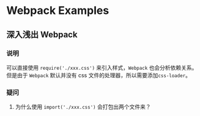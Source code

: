 # Webpack Examples

## 深入浅出 Webpack

### 说明
可以直接使用 `require('./xxx.css')` 来引入样式，`Webpack` 也会分析依赖关系。
但是由于 `Webpack` 默认并没有 css 文件的处理器，所以需要添加`css-loader`。

### 疑问
1. 为什么使用 `import('./xxx.css')` 会打包出两个文件来？
